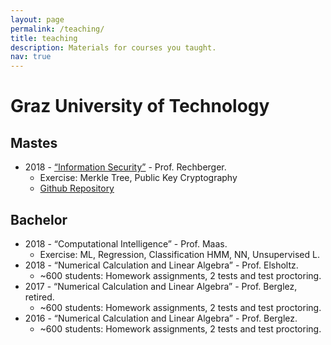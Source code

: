 ```yaml
---
layout: page
permalink: /teaching/
title: teaching
description: Materials for courses you taught.
nav: true
---
```


<!-- For now, this page is assumed to be a static description of your courses. You can convert it to a collection similar to `_projects/` so that you can have a dedicated page for each course.

Organize your courses by years, topics, or universities, however you like! -->


# Graz University of Technology

## Mastes

 - 2018 - [“Information Security”](https://www.iaik.tugraz.at/person/christian-rechberger) - Prof. Rechberger. 
   - Exercise: Merkle Tree, Public Key Cryptography
   - [Github Repository](https://github.com/Crytpo/bitcoins)

## Bachelor

 - 2018 - “Computational Intelligence” - Prof. Maas. 
   - Exercise: ML, Regression, Classification HMM, NN, Unsupervised L.
 - 2018 - “Numerical Calculation and Linear Algebra” - Prof. Elsholtz. 
   - ~600 students: Homework assignments, 2 tests and test proctoring. 
 - 2017 - “Numerical Calculation and Linear Algebra” - Prof. Berglez, retired. 
   - ~600 students: Homework assignments, 2 tests and test proctoring. 
 - 2016 - “Numerical Calculation and Linear Algebra” - Prof. Berglez. 
   - ~600 students: Homework assignments, 2 tests and test proctoring. 
